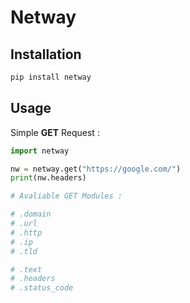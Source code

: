 # Netway

## Installation

```bash
pip install netway
```

## Usage

Simple **GET** Request :
```python
import netway 

nw = netway.get("https://google.com/")
print(nw.headers)

# Avaliable GET Modules : 

# .domain
# .url
# .http
# .ip 
# .tld

# .text 
# .headers
# .status_code
```
